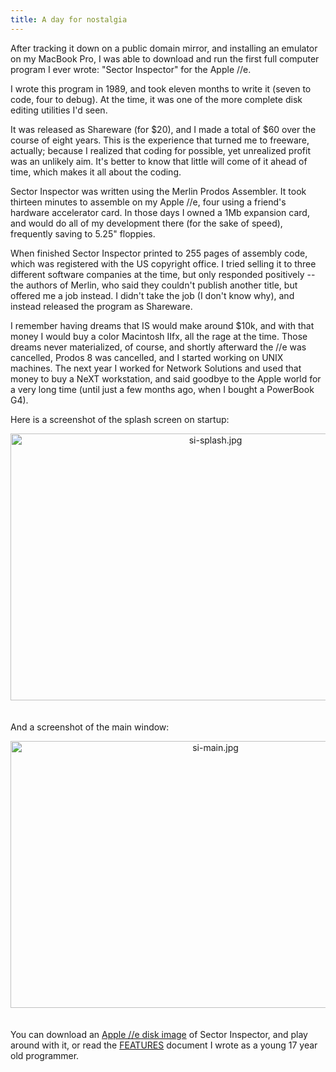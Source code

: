 ```yaml
---
title: A day for nostalgia
---
```


After tracking it down on a public domain mirror, and installing an
emulator on my MacBook Pro, I was able to download and run the first
full computer program I ever wrote: "Sector Inspector" for the Apple //e.

I wrote this program in 1989, and took eleven months to write it (seven
to code, four to debug).  At the time, it was one of the more complete
disk editing utilities I'd seen.

It was released as Shareware (for $20), and I made a total of $60 over
the course of eight years.  This is the experience that turned me to
freeware, actually; because I realized that coding for possible, yet
unrealized profit was an unlikely aim.  It's better to know that little
will come of it ahead of time, which makes it all about the coding.

<!--more-->
Sector Inspector was written using the Merlin Prodos Assembler.  It took
thirteen minutes to assemble on my Apple //e, four using a friend's
hardware accelerator card.  In those days I owned a 1Mb expansion card,
and would do all of my development there (for the sake of speed),
frequently saving to 5.25" floppies.

When finished Sector Inspector printed to 255 pages of assembly code,
which was registered with the US copyright office.  I tried selling it
to three different software companies at the time, but only responded
positively -- the authors of Merlin, who said they couldn't publish
another title, but offered me a job instead.  I didn't take the job (I
don't know why), and instead released the program as Shareware.

I remember having dreams that IS would make around $10k, and with that
money I would buy a color Macintosh IIfx, all the rage at the time.
Those dreams never materialized, of course, and shortly afterward the
//e was cancelled, Prodos 8 was cancelled, and I started working on UNIX
machines.  The next year I worked for Network Solutions and used that
money to buy a NeXT workstation, and said goodbye to the Apple world for
a very long time (until just a few months ago, when I bought a PowerBook
G4).

Here is a screenshot of the splash screen on startup:

<span class="mt-enclosure mt-enclosure-image"><img src="http://www.newartisans.com/images/si-splash.jpg" width="640" alt="si-splash.jpg" height="427" class="mt-image-center" style="text-align: center;margin: 0 auto 20px" /></span>

And a screenshot of the main window:

<span class="mt-enclosure mt-enclosure-image"><img src="http://www.newartisans.com/images/si-main.jpg" width="640" alt="si-main.jpg" height="427" class="mt-image-center" style="text-align: center;margin: 0 auto 20px" /></span>

You can download an [Apple //e disk image](ftp://ftp.newartisans.com/pub/si.zip)
of Sector Inspector, and play around with it, or read the
[FEATURES](http://ftp.newartisans.com/pub/SI.FEATURES.txt) document I wrote as a young 17 year old programmer.

